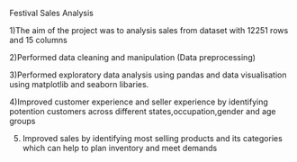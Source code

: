
Festival Sales Analysis

1)The aim of the project was to analysis sales from dataset with 12251 rows and 15 columns

2)Performed data cleaning and manipulation (Data preprocessing)

3)Performed exploratory data analysis using pandas and data visualisation using matplotlib and seaborn libaries.

4)Improved customer experience and seller experience by identifying potention customers across different states,occupation,gender and age groups

5) Improved sales by identifying most selling products and its categories which can help to plan inventory and meet demands

